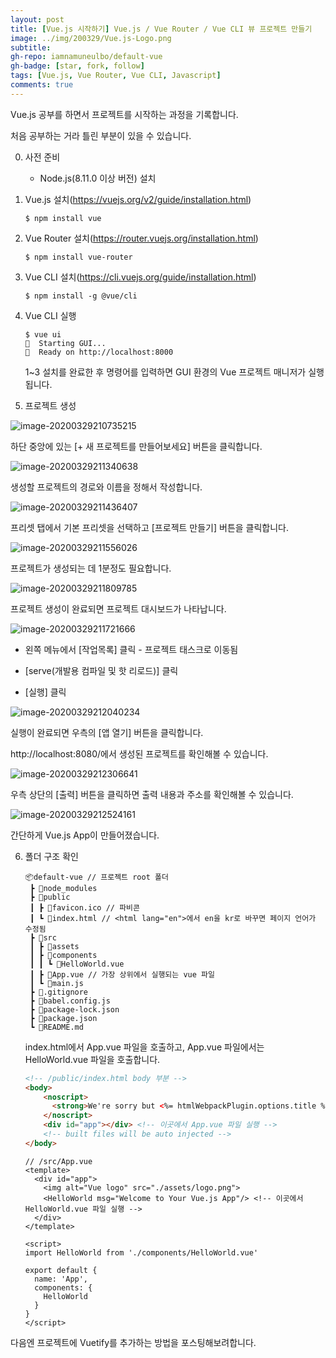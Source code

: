 ```yaml
---
layout: post
title: [Vue.js 시작하기] Vue.js / Vue Router / Vue CLI 뷰 프로젝트 만들기
image: ../img/200329/Vue.js-Logo.png
subtitle: 
gh-repo: iamnamuneulbo/default-vue
gh-badge: [star, fork, follow]
tags: [Vue.js, Vue Router, Vue CLI, Javascript]
comments: true
---
```


Vue.js 공부를 하면서 프로젝트를 시작하는 과정을 기록합니다.

처음 공부하는 거라 틀린 부분이 있을 수 있습니다.



0. 사전 준비
   - Node.js(8.11.0 이상 버전) 설치



1. Vue.js 설치(https://vuejs.org/v2/guide/installation.html)

   ~~~shell
   $ npm install vue
   ~~~

   

2. Vue Router 설치(https://router.vuejs.org/installation.html)

   ~~~shell
   $ npm install vue-router
   ~~~

   

3. Vue CLI 설치(https://cli.vuejs.org/guide/installation.html)

   ~~~shell
   $ npm install -g @vue/cli
   ~~~

   

4. Vue CLI 실행

   ~~~shell
   $ vue ui
   🚀  Starting GUI...
   🌠  Ready on http://localhost:8000
   ~~~

   1~3 설치를 완료한 후 명령어를 입력하면 GUI 환경의  Vue 프로젝트 매니저가 실행됩니다.

   

5.  프로젝트 생성

   ![image-20200329210735215](../img/200329/image-20200329210735215.png)

   하단 중앙에 있는 [+ 새 프로젝트를 만들어보세요] 버튼을 클릭합니다.

   

   ![image-20200329211340638](../img/200329/image-20200329211340638.png)

   생성할 프로젝트의 경로와 이름을 정해서 작성합니다.

   

   ![image-20200329211436407](../img/200329/image-20200329211436407.png)

   프리셋 탭에서 기본 프리셋을 선택하고 [프로젝트 만들기] 버튼을 클릭합니다.

   

   ![image-20200329211556026](../img/200329/image-20200329211556026.png)

   프로젝트가 생성되는 데 1분정도 필요합니다.

   

   ![image-20200329211809785](../img/200329/image-20200329211809785.png)

   프로젝트 생성이 완료되면 프로젝트 대시보드가 나타납니다.

   

   ![image-20200329211721666](../img/200329/image-20200329211721666.png)

   - 왼쪽 메뉴에서 [작업목록] 클릭 - 프로젝트 태스크로 이동됨

   - [serve(개발용 컴파일 및 핫 리로드)] 클릭
   - [실행] 클릭

   ![image-20200329212040234](../img/200329/image-20200329212040234.png)

   실행이 완료되면 우측의 [앱 열기] 버튼을 클릭합니다.

   http://localhost:8080/에서 생성된 프로젝트를 확인해볼 수 있습니다.

   

   ![image-20200329212306641](../img/200329/image-20200329212306641.png)

   우측 상단의 [출력] 버튼을 클릭하면 출력 내용과 주소를 확인해볼 수 있습니다.

   

   ![image-20200329212524161](../img/200329/image-20200329212524161.png)

   간단하게 Vue.js App이 만들어졌습니다.

   

6. 폴더 구조 확인

   ~~~
   📦default-vue // 프로젝트 root 폴더
    ┣ 📂node_modules
    ┣ 📂public
    ┃ ┣ 📜favicon.ico // 파비콘
    ┃ ┗ 📜index.html // <html lang="en">에서 en을 kr로 바꾸면 페이지 언어가 수정됨
    ┣ 📂src
    ┃ ┣ 📂assets
    ┃ ┣ 📂components
    ┃ ┃ ┗ 📜HelloWorld.vue
    ┃ ┣ 📜App.vue // 가장 상위에서 실행되는 vue 파일
    ┃ ┗ 📜main.js
    ┣ 📜.gitignore
    ┣ 📜babel.config.js
    ┣ 📜package-lock.json
    ┣ 📜package.json
    ┗ 📜README.md
   ~~~

   index.html에서 App.vue 파일을 호출하고, App.vue 파일에서는 HelloWorld.vue 파일을 호출합니다.

   

   ~~~html
   <!-- /public/index.html body 부분 -->
   <body>
       <noscript>
         <strong>We're sorry but <%= htmlWebpackPlugin.options.title %> doesn't work properly without JavaScript enabled. Please enable it to continue.</strong>
       </noscript>
       <div id="app"></div> <!-- 이곳에서 App.vue 파일 실행 -->
       <!-- built files will be auto injected -->
   </body>
   ~~~

   

   ~~~vue
   // /src/App.vue
   <template>
     <div id="app">
       <img alt="Vue logo" src="./assets/logo.png">
       <HelloWorld msg="Welcome to Your Vue.js App"/> <!-- 이곳에서 HelloWorld.vue 파일 실행 -->
     </div>
   </template>
   
   <script>
   import HelloWorld from './components/HelloWorld.vue'
   
   export default {
     name: 'App',
     components: {
       HelloWorld
     }
   }
   </script>
   ~~~
   




다음엔 프로젝트에 Vuetify를 추가하는 방법을 포스팅해보려합니다.